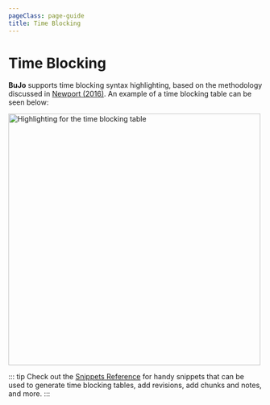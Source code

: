 ```yaml
---
pageClass: page-guide
title: Time Blocking
---
```


# Time Blocking

**BuJo** supports time blocking syntax highlighting, based on the methodology
discussed in [Newport
(2016)](https://www.goodreads.com/book/show/25744928-deep-work). An example of a
time blocking table can be seen below:

<div class="showcase-image">
    <img src="/images/features/bujo-syntax-highlighting-time-blocking.png" alt="Highlighting for the time blocking table" width=500 class="mihai">
</div>

::: tip
Check out the [Snippets Reference](/reference/scopes.md) for handy snippets that
can be used to generate time blocking tables, add revisions, add chunks and
notes, and more.
:::
